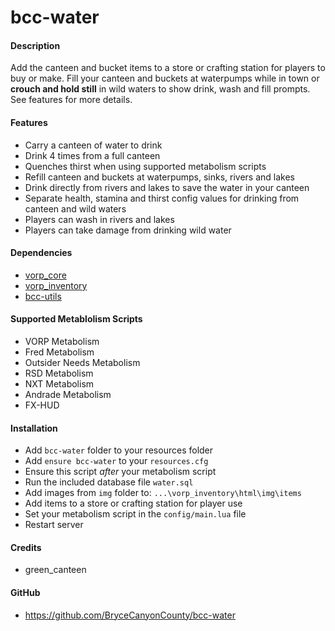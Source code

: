 # bcc-water

#### Description

Add the canteen and bucket items to a store or crafting station for players to buy or make. Fill your canteen and buckets at waterpumps while in town or **crouch and hold still** in wild waters to show drink, wash and fill prompts. See features for more details.

#### Features
- Carry a canteen of water to drink
- Drink 4 times from a full canteen
- Quenches thirst when using supported metabolism scripts
- Refill canteen and buckets at waterpumps, sinks, rivers and lakes
- Drink directly from rivers and lakes to save the water in your canteen
- Separate health, stamina and thirst config values for drinking from canteen and wild waters
- Players can wash in rivers and lakes
- Players can take damage from drinking wild water

#### Dependencies
- [vorp_core](https://github.com/VORPCORE/vorp-core-lua)
- [vorp_inventory](https://github.com/VORPCORE/vorp_inventory-lua)
- [bcc-utils](https://github.com/BryceCanyonCounty/bcc-utils)

#### Supported Metablolism Scripts
- VORP Metabolism
- Fred Metabolism
- Outsider Needs Metabolism
- RSD Metabolism
- NXT Metabolism
- Andrade Metabolism
- FX-HUD

#### Installation
- Add `bcc-water` folder to your resources folder
- Add `ensure bcc-water` to your `resources.cfg`
- Ensure this script *after* your metabolism script
- Run the included database file `water.sql`
- Add images from `img` folder to: `...\vorp_inventory\html\img\items`
- Add items to a store or crafting station for player use
- Set your metabolism script in the `config/main.lua` file
- Restart server

#### Credits
- green_canteen

#### GitHub
- https://github.com/BryceCanyonCounty/bcc-water
